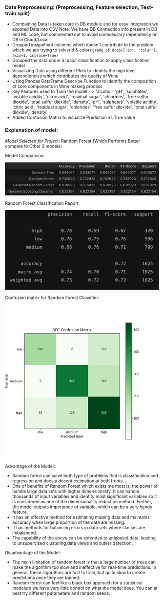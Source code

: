 ### Data Preprocessing: (Preprocessing, Feature selection, Test-train split)
- Combaining Data is taken care in DB module and for easy integration we expoted Data into CSV
    Note: We have DB Connection info present in DB and ML code, but commented out to avoid unnecessary dependency on DB in Cloud/Local
- Dropped insignifient columns which doesn't contribute to the problem which we are trying to solve(id & color)
    `grade_df.drop(['id', 'color'], axis=1, inplace=True)
    `
- Grouped the data under 3 major classification to apply classification model
- Visualizing Data using different Plots to identify the high level dependiencies which contributes the quality of Wine
- Using Pandas DataFrame Descripe Function to identify the composition of core components in Wine making process
- Key Features used to Train the model - > 'alcohol', 'pH', 'sulphates', 'volatile acidity', 'citric acid', 'residual sugar', 'chlorides', 'free sulfur dioxide', 'total sulfur dioxide', 'density', 'pH', 'sulphates', 'volatile acidity', 'citric acid', 'residual sugar', 'chlorides', 'free sulfur dioxide', 'total sulfur dioxide', 'density'
- Added Confusion Matrix to visualize Prediction vs True value

### Explanation of model:

*Model Selected for Project:* Random Forest (Which Performs Better compare to Other 3 models)

Model Comparison:

 ![ML Output](https://github.com/schriste6/Final_Project_Team4_Red_vs_White/blob/main/ML/output/ML_Comparison.png)
 
 Random Forest Classification Report:
 
 ![classification Report](https://github.com/schriste6/Final_Project_Team4_Red_vs_White/blob/main/ML/output/classification_report.png)
 
 Confusion matrix for Random Forest Classifier:
 
 ![Confusion matrix](https://github.com/schriste6/Final_Project_Team4_Red_vs_White/blob/main/ML/output/rfc_confusion_matrix.png)

Advantage of the Model:
- Random forest can solve both type of problems that is classification and regression and does a decent estimation at both fronts.
- One of benefits of Random Forest which exists me most is, the power of handle large data sets with higher dimensionality. It can handle thousands of input variables and identity most significant variables so it is considered as one of the dimensionality reduction method. Further, the model outputs importance of variable, which can be a very handy feature.
- It has an effective method for estimating missing data and maintains accuracy when large proportion of the data are missing.
- It has methods for balancing errors in data sets where classes are imbalanced.
- The capability of the above can be extended to unlabeled data, leading to unsupervised clustering,data views and outlier detection.

Disadvantage of the Model: 
- The main limitation of random forest is that a large number of trees can make the algorithm too slow and ineffective for real-time predictions. In general, these algorithms are fast to train, but quite slow to create predictions once they are trained.
- Random forest can feel like a black box approach for a statistical modelers we have very little control on what the model does. You can at best try different parameters and random seeds.



